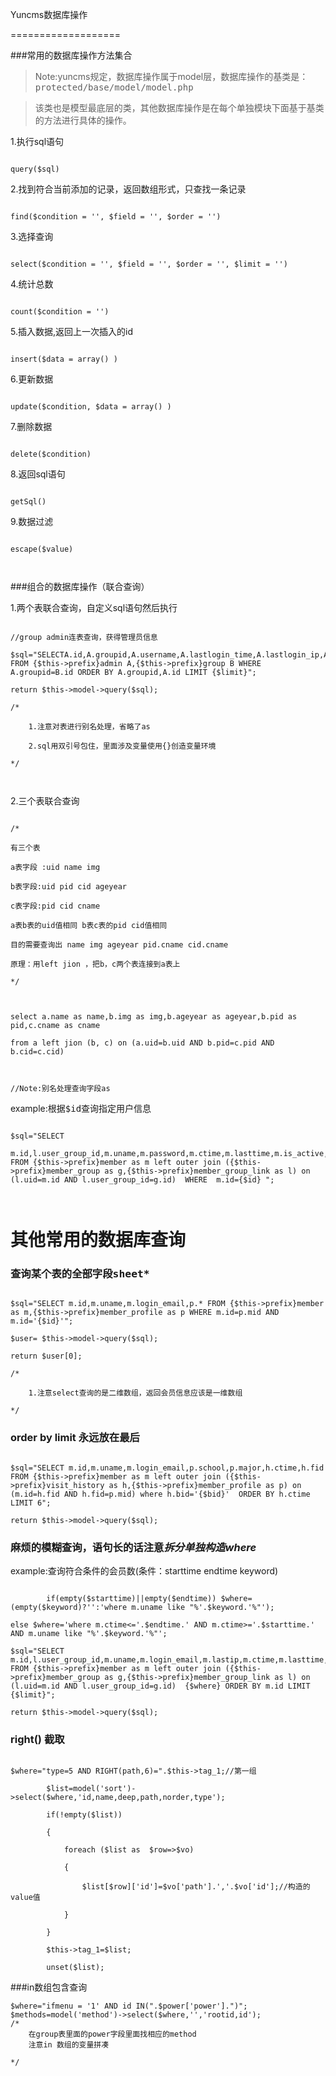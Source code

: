 Yuncms数据库操作

===================

###常用的数据库操作方法集合



> Note:yuncms规定，数据库操作属于model层，数据库操作的基类是：<kbd>protected/base/model/model.php</kbd>

> 该类也是模型最底层的类，其他数据库操作是在每个单独模块下面基于基类的方法进行具体的操作。





1.执行sql语句

```

query($sql)

```

2.找到符合当前添加的记录，返回数组形式，只查找一条记录

```

find($condition = '', $field = '', $order = '')

```

3.选择查询

```

select($condition = '', $field = '', $order = '', $limit = '')

```	

4.统计总数

```

count($condition = '')

```

5.插入数据,返回上一次插入的id

```

insert($data = array() )

```

6.更新数据

```

update($condition, $data = array() )

```

7.删除数据

```

delete($condition)

```

8.返回sql语句

```

getSql()

```

9.数据过滤

```

escape($value)



```



###组合的数据库操作（联合查询）

1.两个表联合查询，自定义sql语句然后执行

```

//group admin连表查询，获得管理员信息

$sql="SELECTA.id,A.groupid,A.username,A.lastlogin_time,A.lastlogin_ip,A.iflock,B.name FROM {$this->prefix}admin A,{$this->prefix}group B WHERE A.groupid=B.id ORDER BY A.groupid,A.id LIMIT {$limit}";

return $this->model->query($sql);

/*

	1.注意对表进行别名处理，省略了as

	2.sql用双引号包住，里面涉及变量使用{}创造变量环境

*/



```

2.三个表联合查询

```

/*

有三个表

a表字段 :uid name img

b表字段:uid pid cid ageyear

c表字段:pid cid cname

a表b表的uid值相同 b表c表的pid cid值相同

目的需要查询出 name img ageyear pid.cname cid.cname 

原理：用left jion ，把b，c两个表连接到a表上

*/



select a.name as name,b.img as img,b.ageyear as ageyear,b.pid as pid,c.cname as cname 

from a left jion (b, c) on (a.uid=b.uid AND b.pid=c.pid AND b.cid=c.cid)



//Note:别名处理查询字段as

```

example:根据<kbd>$id</kbd>查询指定用户信息

```

$sql="SELECT 

m.id,l.user_group_id,m.uname,m.password,m.ctime,m.lasttime,m.is_active,m.login_email FROM {$this->prefix}member as m left outer join ({$this->prefix}member_group as g,{$this->prefix}member_group_link as l) on (l.uid=m.id AND l.user_group_id=g.id)  WHERE  m.id={$id} ";



```



其他常用的数据库查询
====================

###  查询某个表的全部字段<kbd>sheet*</kbd>

```

$sql="SELECT m.id,m.uname,m.login_email,p.* FROM {$this->prefix}member as m,{$this->prefix}member_profile as p WHERE m.id=p.mid AND m.id='{$id}'";

$user= $this->model->query($sql);

return $user[0];

/*

	1.注意select查询的是二维数组，返回会员信息应该是一维数组

*/

```



###  order by  limit 永远放在最后

```

$sql="SELECT m.id,m.uname,m.login_email,p.school,p.major,h.ctime,h.fid FROM {$this->prefix}member as m left outer join ({$this->prefix}visit_history as h,{$this->prefix}member_profile as p) on (m.id=h.fid AND h.fid=p.mid) where h.bid='{$bid}'  ORDER BY h.ctime LIMIT 6";

return $this->model->query($sql);

```

### 麻烦的模糊查询，语句长的话注意*拆分单独构造where*

  example:查询符合条件的会员数(条件：starttime endtime keyword)

```

		if(empty($starttime)||empty($endtime)) $where=(empty($keyword)?'':'where m.uname like "%'.$keyword.'%"');

else $where='where m.ctime<='.$endtime.' AND m.ctime>='.$starttime.' AND m.uname like "%'.$keyword.'%"';

$sql="SELECT m.id,l.user_group_id,m.uname,m.login_email,m.lastip,m.ctime,m.lasttime,m.is_active,g.group_name FROM {$this->prefix}member as m left outer join ({$this->prefix}member_group as g,{$this->prefix}member_group_link as l) on (l.uid=m.id AND l.user_group_id=g.id)  {$where} ORDER BY m.id LIMIT {$limit}";

return $this->model->query($sql);

```



### right() 截取



```

$where="type=5 AND RIGHT(path,6)=".$this->tag_1;//第一组

      	$list=model('sort')->select($where,'id,name,deep,path,norder,type');

      	if(!empty($list))

      	{

      		foreach ($list as  $row=>$vo)

      		{

      			$list[$row]['id']=$vo['path'].','.$vo['id'];//构造的value值

      		}

      	}

      	$this->tag_1=$list;

      	unset($list);

```

###in数组包含查询
```
$where="ifmenu = '1' AND id IN(".$power['power'].")";
$methods=model('method')->select($where,'','rootid,id');
/*
	在group表里面的power字段里面找相应的method
	注意in 数组的变量拼凑

*/

```

